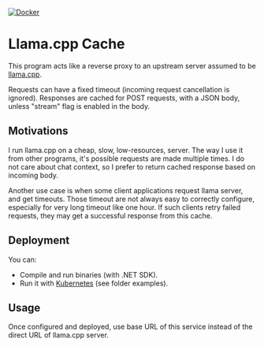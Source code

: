 [![Docker](https://img.shields.io/badge/docker-%230db7ed.svg?style=for-the-badge&logo=docker&logoColor=white)](https://hub.docker.com/r/eric1901/llama-cpp-cache)

# Llama.cpp Cache

This program acts like a reverse proxy to an upstream server assumed to be [llama.cpp](https://github.com/ggerganov/llama.cpp/blob/master/examples/server/README.md).

Requests can have a fixed timeout (incoming request cancellation is ignored).
Responses are cached for POST requests, with a JSON body, unless "stream" flag is enabled in the body.

## Motivations

I run llama.cpp on a cheap, slow, low-resources, server. The way I use it from other programs, it's possible requests are made multiple times. I do not care about chat context, so I prefer to return cached response based on incoming body.

Another use case is when some client applications request llama server, and get timeouts. Those timeout are not always easy to correctly configure, especially for very long timeout like one hour. If such clients retry failed requests, they may get a successful response from this cache.

## Deployment

You can:

- Compile and run binaries (with .NET SDK).
- Run it with [Kubernetes](examples/kubernetes/) (see folder examples).

## Usage

Once configured and deployed, use base URL of this service instead of the direct URL of llama.cpp server.
